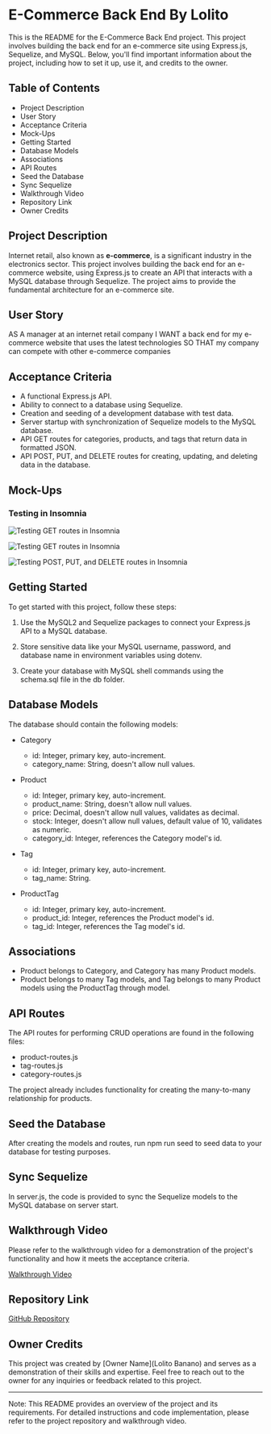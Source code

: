 # E-Commerce Back End By Lolito

This is the README for the E-Commerce Back End project. This project involves building the back end for an e-commerce site using Express.js, Sequelize, and MySQL. Below, you'll find important information about the project, including how to set it up, use it, and credits to the owner.

## Table of Contents

- Project Description
- User Story
- Acceptance Criteria
- Mock-Ups
- Getting Started
- Database Models
- Associations
- API Routes
- Seed the Database
- Sync Sequelize
- Walkthrough Video
- Repository Link
- Owner Credits

## Project Description

Internet retail, also known as **e-commerce**, is a significant industry in the electronics sector. This project involves building the back end for an e-commerce website, using Express.js to create an API that interacts with a MySQL database through Sequelize. The project aims to provide the fundamental architecture for an e-commerce site.

## User Story

AS A manager at an internet retail company
I WANT a back end for my e-commerce website that uses the latest technologies
SO THAT my company can compete with other e-commerce companies

## Acceptance Criteria

- A functional Express.js API.
- Ability to connect to a database using Sequelize.
- Creation and seeding of a development database with test data.
- Server startup with synchronization of Sequelize models to the MySQL database.
- API GET routes for categories, products, and tags that return data in formatted JSON.
- API POST, PUT, and DELETE routes for creating, updating, and deleting data in the database.

## Mock-Ups

### Testing in Insomnia

![Testing GET routes in Insomnia](./Assets/13-orm-homework-demo-01.gif)

![Testing GET routes in Insomnia](./Assets/13-orm-homework-demo-02.gif)

![Testing POST, PUT, and DELETE routes in Insomnia](./Assets/13-orm-homework-demo-03.gif)

## Getting Started

To get started with this project, follow these steps:

1. Use the MySQL2 and Sequelize packages to connect your Express.js API to a MySQL database.

2. Store sensitive data like your MySQL username, password, and database name in environment variables using dotenv.

3. Create your database with MySQL shell commands using the schema.sql file in the db folder.

## Database Models

The database should contain the following models:

- Category
  - id: Integer, primary key, auto-increment.
  - category_name: String, doesn't allow null values.

- Product
  - id: Integer, primary key, auto-increment.
  - product_name: String, doesn't allow null values.
  - price: Decimal, doesn't allow null values, validates as decimal.
  - stock: Integer, doesn't allow null values, default value of 10, validates as numeric.
  - category_id: Integer, references the Category model's id.

- Tag
  - id: Integer, primary key, auto-increment.
  - tag_name: String.

- ProductTag
  - id: Integer, primary key, auto-increment.
  - product_id: Integer, references the Product model's id.
  - tag_id: Integer, references the Tag model's id.

## Associations

- Product belongs to Category, and Category has many Product models.
- Product belongs to many Tag models, and Tag belongs to many Product models using the ProductTag through model.

## API Routes

The API routes for performing CRUD operations are found in the following files:

- product-routes.js
- tag-routes.js
- category-routes.js

The project already includes functionality for creating the many-to-many relationship for products.

## Seed the Database

After creating the models and routes, run npm run seed to seed data to your database for testing purposes.

## Sync Sequelize

In server.js, the code is provided to sync the Sequelize models to the MySQL database on server start.

## Walkthrough Video

Please refer to the walkthrough video for a demonstration of the project's functionality and how it meets the acceptance criteria.

[Walkthrough Video](https://drive.google.com/file/d/1eoTpyADva0OJfqfZj6dCLi7DU06fi5L0/view)

## Repository Link

[GitHub Repository](https://github.com/hyperlitz/LETSHOPPE)

## Owner Credits

This project was created by [Owner Name](Lolito Banano) and serves as a demonstration of their skills and expertise. Feel free to reach out to the owner for any inquiries or feedback related to this project.

---

Note: This README provides an overview of the project and its requirements. For detailed instructions and code implementation, please refer to the project repository and walkthrough video.
